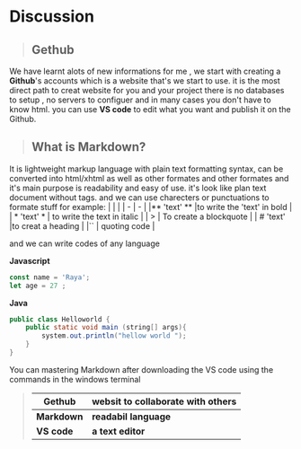 # Discussion
> ## **Gethub**

We have learnt alots of new informations for me , we start with creating a **Github**'s accounts which is a website that's we start to use.
it is the most direct path to creat website for you and your project there is no databases to setup , no servers to configuer and in many cases you don't have to know html.
you can use **VS code** to edit what you want and publish it on the Github.




>## **What is Markdown?**

It is lightweight markup language with plain text formatting syntax, can be converted into html/xhtml as well as other formates and other formates and it's main purpose is readability and easy of use.
it's look like plan text document without tags. and we can use charecters or punctuations to formate stuff for example:
|   |   |
| - | - |
|** 'text' **  |to write the 'text' in bold    |
| * 'text' *  | to write the text in italic   |
| >  | To create a blockquote  |
| # 'text'     |to creat a heading   |
|`` | quoting code |

and we can write codes of any language 

 **Javascript**
```javascript
const name = 'Raya';
let age = 27 ;
```
**Java**
```java
public class Helloworld {
    public static void main (string[] args){
        system.out.println("hellow world ");
    }
}
```

You can mastering Markdown after downloading the VS code using the commands in the windows terminal

> | Gethub  | websit to collaborate with others|
> | -----  |  ----- |
> |**Markdown**|**readabil language**|
> |**VS code** |**a text editor** |
